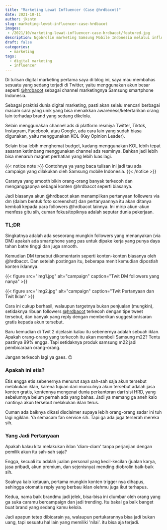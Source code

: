 ```yaml
---
title: "Marketing Lewat Influencer (Case @hrdbacot)"
date: 2021-10-11
author: jksntn
slug: marketing-lewat-influencer-case-hrdbacot
images: 
 - /2021/10/marketing-lewat-influencer-case-hrdbacot/featured.jpg
description: Ngobrolin marketing Samsung Mobile Indonesia melalui influencer @hrdbacot 
draft: false
categories:
  - marketing
tags:
  - digital marketing
  - influencer
---
```


Di tulisan digital marketing pertama saya di blog ini,  saya mau membahas sesuatu yang sedang terjadi di Twitter, yaitu menggunakan akun besar seperti [@hrdbacot](https://twitter.com/hrdbacot) sebagai channel marketingnya Samsung smartphone Indonesia.

<!--more-->

Sebagai praktisi dunia digital marketing, pasti akan selalu mencari berbagai macam cara yang unik yang bisa menaikkan awareness/ketertarikan orang lain terhadap brand yang sedang dikelola. 

Selain menggunakan channel ads di platform resmiya Twitter, Tiktok, Instagram, Facebook, atau Google, ada cara lain yang sudah biasa digunakan, yaitu menggunakan KOL (Key Opinion Leader). 

Selain bisa lebih menghemat budget, kadang menggunakan KOL lebih tepat sasaran ketimbang menggunakan channel ads resminya. Bahkan jadi lebih bisa menaruh magnet perhatian yang lebih luas lagi. 

{{< notice note >}}
Contohnya ya yang baca tulisan ini jadi tau ada campaign yang dilakukan oleh Samsung mobile Indonesia.
{{< /notice >}}

Caranya yang smooth bikin orang-orang banyak terkecoh dan menganggapnya sebagai konten @hrdbacot seperti biasanya. 

Jadi biasanya akun @hrdbacot akan menampilkan pertanyaan followers via dm (dalam bentuk foto screenshot) dan pertanyaannya itu akan ditanya kembali kepada para followers @hrdbacot lainnya. Ini mirip akun-akun menfess gitu sih, cuman fokus/topiknya adalah seputar dunia pekerjaan. 

### TL;DR

Singkatnya adalah ada seseorang mungkin followers yang menanyakan (via DM) apakah ada smartphone yang pas untuk dipake kerja yang punya daya tahan batre tinggi dan juga smooth. 

Kemudian DM tersebut dikomentarin seperti konten-konten biasanya oleh @hrdbacot. Dan setelah postingan itu, beberapa menit kemudian dipostlah konten iklannya. 

{{< figure src="img1.jpg" alt="campaign" caption="Twit DM followers yang nanya" >}}

{{< figure src="img2.jpg" alt="campaign" caption="Twit Pertanyaan dan Twit Iklan" >}}

Cara ini cukup berhasil, walaupun targetnya bukan penjualan (mungkin), setidaknya ribuan followers [@hrdbacot](https://twitter.com/hrdbacot) terkecoh dengan tipe tweet tersebut, dan banyak yang reply dengan memberikan suggestion/saran gratis kepada akun tersebut. 

Baru kemudian di Twit 2 dijelasin kalau itu sebenernya adalah sebuah iklan. Apakah orang-orang yang terkecoh itu akan membeli Samsung m22? Tentu pastinya 99% engga. Tapi setidaknya produk samsung m22 jadi pembicaraan orang-orang.

Jangan terkecoh lagi ya gaes. 😉

### Apakah ini etis? 

Etis engga etis sebenernya menurut saya sah-sah saja akun tersebut melakukan iklan, karena tujuan dari munculnya akun tersebut adalah jasa konten gratis, kontennya mengenai dunia perkantoran dari sisi HRD, yang sebelumnya belum pernah ada yang bahas. Jadi ya memang ga aneh kalo nantinya akun tersebut melakukan iklan terus. 

Cuman ada baiknya dikasi disclaimer supaya lebih orang-orang sadar ini tuh lagi ngiklan. Ya semacam fan service sih. Tapi ga ada juga terserah mereka sih.

### Yang Jadi Pertanyaan

Apakah kalau kita melakukan iklan 'diam-diam' tanpa perjanjian dengan pemilik akun itu sah-sah saja? 

Engga, kecuali itu adalah jualan personal yang kecil-kecilan (jualan karya, jasa pribadi, akun premium, dan sejenisnya) mending diobrolin baik-baik sih.

Soalnya kalo ketauan, pertama mungkin konten trigger nya dihapus, sehingga otomatis reply yang berbau iklan olehmu juga ikut terhapus. 

Kedua, nama baik brandmu jadi jelek, bisa-bisa ini diumbar oleh orang yang ga suka caramu bercampaign dan jadi trending. Itu bakal ga baik banget buat brand yang sedang kamu kelola. 

Jadi apapun tetep dibicarain ya, walaupun pertukarannya bisa jadi bukan uang, tapi sesuatu hal lain yang memiliki 'nilai'. itu bisa aja terjadi.
